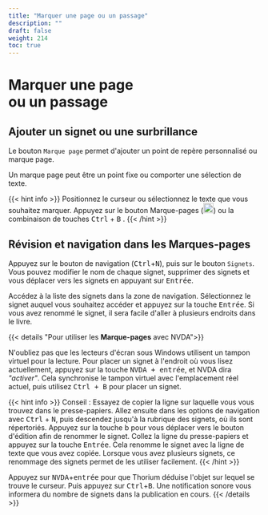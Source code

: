 ```yaml
---
title: "Marquer une page ou un passage"
description: ""
draft: false
weight: 214
toc: true
---
```

# Marquer une page <br/>ou un passage

## Ajouter un signet ou une surbrillance

Le bouton `Marque page` permet d'ajouter un point de repère personnalisé ou marque page. 

Un marque page peut être un point fixe ou comporter une sélection de texte. 

{{< hint info >}}
Positionnez le curseur ou sélectionnez le texte que vous souhaitez marquer. Appuyez sur le bouton Marque-pages (<img src="/thorium-reader-doc/images/icons/outline-bookmark-24px-grey.svg" alt="" width="20px">) ou la combinaison de touches  <kbd>Ctrl</kbd>  +  <kbd>B</kbd> . 
{{< /hint >}}

## Révision et navigation dans les Marques-pages 

Appuyez sur le bouton de navigation (<kbd>Ctrl</kbd>+<kbd>N</kbd>), puis sur le bouton `Signets`. Vous pouvez modifier le nom de chaque signet, supprimer des signets et vous déplacer vers les signets en appuyant sur <kbd>Entrée</kbd>.

Accédez à la liste des signets dans la zone de navigation. Sélectionnez le signet auquel vous souhaitez accéder et appuyez sur la touche <kbd>Entrée</kbd>. Si vous avez renommé le signet, il sera facile d'aller à plusieurs endroits dans le livre.

{{< details "Pour utiliser les **Marque-pages** avec NVDA">}}

N'oubliez pas que les lecteurs d'écran sous Windows utilisent un tampon virtuel pour la lecture. Pour placer un signet à l'endroit où vous lisez actuellement, appuyez sur la touche <kbd>NVDA + entrée</kbd>, et NVDA dira *"activer"*. Cela synchronise le tampon virtuel avec l'emplacement réel actuel, puis utilisez <kbd>Ctrl + B</kbd> pour placer un signet. 

{{< hint info >}}
Conseil : Essayez de copier la ligne sur laquelle vous vous trouvez dans le presse-papiers. Allez ensuite dans les options de navigation avec <kbd>Ctrl</kbd> + <kbd>N</kbd>, puis descendez jusqu'à la rubrique des signets, où ils sont répertoriés. Appuyez sur la touche b pour vous déplacer vers le bouton d'édition afin de renommer le signet. Collez la ligne du presse-papiers et appuyez sur la touche <kbd>Entrée</kbd>. Cela renomme le signet avec la ligne de texte que vous avez copiée. Lorsque vous avez plusieurs signets, ce renommage des signets permet de les utiliser facilement.
{{< /hint >}}

Appuyez sur <kbd>NVDA</kbd>+<kbd>entrée</kbd> pour que Thorium déduise l'objet sur lequel se trouve le curseur. Puis appuyez sur <kbd>Ctrl</kbd>+<kbd>B</kbd>. Une notification sonore vous informera du nombre de signets dans la publication en cours.
{{< /details >}}
